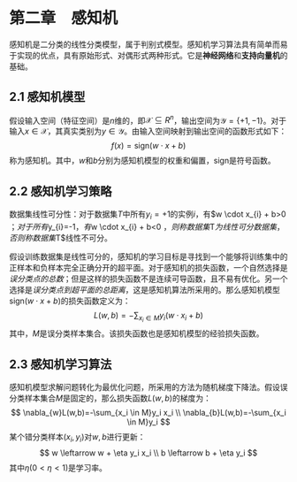 # 第二章　感知机

感知机是二分类的线性分类模型，属于判别式模型。感知机学习算法具有简单而易于实现的优点，具有原始形式、对偶形式两种形式。它是**神经网络**和**支持向量机**的基础。

## 2.1 感知机模型

假设输入空间（特征空间）是$n$维的，即$\mathcal{X} \subseteq R^n$，输出空间为$\mathcal{Y}=\{+1,-1\}$。对于输入$x \in \mathcal{X}$，其真实类别为$y\in \mathcal{Y}$。由输入空间映射到输出空间的函数形式如下：
$$
f(x)=\text{sign}(w \cdot x+b)
$$
称为感知机。其中，$w$和$b$分别为感知机模型的权重和偏置，sign是符号函数。

## 2.2 感知机学习策略

数据集线性可分性：对于数据集$T$中所有$y_{i}=+1$的实例$i$，有$w \cdot x_{i} + b>0 $；对于所有$y_{i}=-1$，有$w \cdot x_{i} + b<0 $，则称数据集$T$为线性可分数据集，否则称数据集$T$线性不可分。

假设训练数据集是线性可分的，感知机的学习目标是寻找到一个能够将训练集中的正样本和负样本完全正确分开的超平面。对于感知机的损失函数，一个自然选择是*误分类点的总数*；但是这样的损失函数不是连续可导函数，且不易有优化。另一个选择是*误分类点到超平面的总距离*，这是感知机算法所采用的。那么感知机模型$\text{sign}(w\cdot x + b)$的损失函数定义为：
$$
L(w,b)=-\sum_{x_i \in M}y_i (w\cdot x_i + b)
$$
其中，$M$是误分类样本集合。该损失函数也是感知机模型的经验损失函数。

## 2.3 感知机学习算法

感知机模型求解问题转化为最优化问题，所采用的方法为随机梯度下降法。假设误分类样本集合$M$是固定的，那么损失函数$L(w,b)$的梯度为：
$$
\nabla_{w}L(w,b)=-\sum_{x_i \in M}y_i x_i \\
\nabla_{b}L(w,b)=-\sum_{x_i \in M}y_i
$$
某个错分类样本$(x_i, y_i)$对$w,b$进行更新：
$$
w \leftarrow w + \eta y_i x_i \\
b \leftarrow b + \eta y_i
$$
其中$\eta(0<\eta<1)​$是学习率。